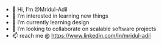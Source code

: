 - 👋 Hi, I’m @Mridul-Adil
- 👀 I’m interested in learning new things
- 🌱 I’m currently learning design
- 💞️ I’m looking to collaborate on scalable software projects
- 📫 reach me @ https://www.linkedin.com/in/mridul-adil

<!---
Mridul-Adil/Mridul-Adil is a ✨ special ✨ repository because its `README.md` (this file) appears on your GitHub profile.
You can click the Preview link to take a look at your changes.
--->
